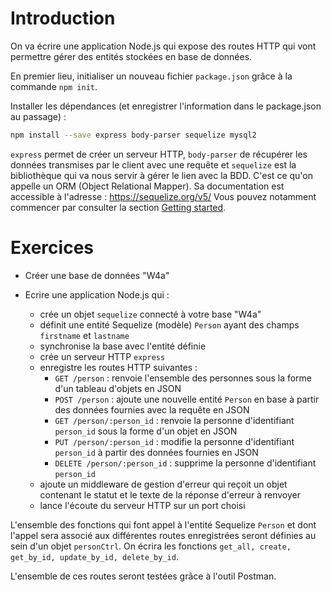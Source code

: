 # Introduction

On va écrire une application Node.js qui expose des routes HTTP qui vont permettre gérer des entités stockées en base de données.

En premier lieu, initialiser un nouveau fichier `package.json` grâce à la commande `npm init`.

Installer les dépendances (et enregistrer l'information dans le package.json au passage) :
```sh
npm install --save express body-parser sequelize mysql2
```

`express` permet de créer un serveur HTTP, `body-parser` de récupérer les données transmises par le client avec une requête et `sequelize` est la bibliothèque qui va nous servir à gérer le lien avec la BDD. C'est ce qu'on appelle un ORM (Object Relational Mapper). Sa documentation est accessible à l'adresse : https://sequelize.org/v5/
Vous pouvez notamment commencer par consulter la section [Getting started](https://sequelize.org/v5/manual/getting-started.html).

# Exercices

- Créer une base de données "W4a"

- Ecrire une application Node.js qui :
    - crée un objet `sequelize` connecté à votre base "W4a"
    - définit une entité Sequelize (modèle) `Person` ayant des champs `firstname` et `lastname`
    - synchronise la base avec l'entité définie
    - crée un serveur HTTP `express`
    - enregistre les routes HTTP suivantes :
        - `GET /person` : renvoie l'ensemble des personnes sous la forme d'un tableau d'objets en JSON
        - `POST /person` : ajoute une nouvelle entité `Person` en base à partir des données fournies avec la requête en JSON
        - `GET /person/:person_id` : renvoie la personne d'identifiant `person_id` sous la forme d'un objet en JSON
        - `PUT /person/:person_id` : modifie la personne d'identifiant `person_id` à partir des données fournies en JSON
        - `DELETE /person/:person_id` : supprime la personne d'identifiant `person_id`
    - ajoute un middleware de gestion d'erreur qui reçoit un objet contenant le statut et le texte de la réponse d'erreur à renvoyer
	- lance l'écoute du serveur HTTP sur un port choisi

L'ensemble des fonctions qui font appel à l'entité Sequelize `Person` et dont l'appel sera associé aux différentes routes enregistrées seront définies au sein d'un objet `personCtrl`.
On écrira les fonctions `get_all, create, get_by_id, update_by_id, delete_by_id`.

L'ensemble de ces routes seront testées grâce à l'outil Postman.
